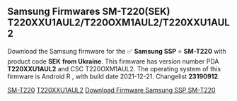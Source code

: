 <h2>Samsung Firmwares SM-T220(SEK) T220XXU1AUL2/T220OXM1AUL2/T220XXU1AUL2</h2>
Download the Samsung firmware for the ✅ <strong>Samsung SSP </strong> ⭐ <strong>SM-T220</strong> with product code <strong>SEK</strong> <strong> from Ukraine</strong>. This firmware has version number PDA <strong>T220XXU1AUL2</strong> and CSC T220OXM1AUL2. The operating system of this firmware is Android R , with build date 2021-12-21. Changelist <strong>23190912</strong>.

[SM-T220](https://samfirm.shop/samsung/model/SM-T220)
[T220XXU1AUL2](https://samfirm.shop/samsung/pda/T220XXU1AUL2)
[Download Firmware Samsung SSP SM-T220](https://samfirm.shop/samsung/firmware/484221)
